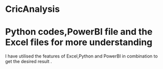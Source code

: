 # CricAnalysis
# Python codes,PowerBI file and the Excel files for more understanding

I have utilised the features of Excel,Python and PowerBI in combination to get the desired result .
